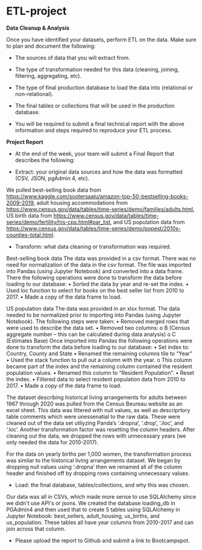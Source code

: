 # ETL-project
**Data Cleanup & Analysis**

Once you have identified your datasets, perform ETL on the data. Make sure to plan and document the following:

- The sources of data that you will extract from.

- The type of transformation needed for this data (cleaning, joining, filtering, aggregating, etc).

- The type of final production database to load the data into (relational or non-relational).

- The final tables or collections that will be used in the production database.

- You will be required to submit a final technical report with the above information and steps required to reproduce your ETL process.

**Project Report**

- At the end of the week, your team will submit a Final Report that describes the following:

- Extract: your original data sources and how the data was formatted (CSV, JSON, pgAdmin 4, etc).

We pulled best-selling book data from https://www.kaggle.com/sootersaalu/amazon-top-50-bestselling-books-2009-2019, adult housing accommodations from https://www.census.gov/data/tables/time-series/demo/families/adults.html, US birth data from https://www.census.gov/data/tables/time-series/demo/fertility/his-cps.html#par_list, and US population data from https://www.census.gov/data/tables/time-series/demo/popest/2010s-counties-total.html.


- Transform: what data cleaning or transformation was required.

Best-selling book data
The data was provided in a csv format. There was no need for normalization of the data in the csv format. The file was imported into Pandas (using Jupyter Notebook) and converted into a data frame. There the following operations were done to transform the data before loading to our database:
•	Sorted the data by year and re-set the index.
•	Used loc function to select for books on the best seller list from 2010 to 2017.
•	Made a copy of the data frame to load.

US population data
The data was provided in an xlsx format. The data needed to be normalized prior to importing into Pandas (using Jupyter Notebook). The following steps were taken:
•	Removed merged rows that were used to describe the data set.
•	Removed two columns:
    o	B (Census aggregate number – this can be calculated during data analysis)
    o	C (Estimates Base)
Once imported into Pandas the following operations were done to transform the data before loading to our database:
•	Set index to: Country, County and State
•	Renamed the remaining columns tile to “Year”
•	Used the stack function to pull out a column with the year.
    o	This column became part of the index and the remaining column contained the resident population values.
•	Renamed this column to “Resident Population”.
•	Reset the index.
•	Filtered data to select resident population data from 2010 to 2017.
•	Made a copy of the data frame to load.

The dataset describing historical living arrangements for adults between 1967 through 2020 was pulled from the Census Beureau website as an excel sheet. This data was  littered with null values, as well as descriprtory table comments which were unessenatial to the raw data. These were cleaned out of the data set utilyzing Panda’s ‘.dropna’, ‘.drop’, ‘.iloc’, and ‘.loc’.  Another transformation factor was resetting the column headers. After cleaning out the data, we dropped the rows with unnecessary years (we only needed the data for 2010-2017).

For the data on yearly births per 1,000 women, the transformation process was similar to the historical living arrangements dataset. We began by dropping null values using ‘.dropna’ then we renamed all of the column header and finished off by dropping rows containing unnecessary values. 

- Load: the final database, tables/collections, and why this was chosen.

Our data was all in CSVs, which made more sense to use SQLAlchemy since we didn't use API's or jsons. We created the database loading_db in PGAdmin4 and then used that to create 5 tables using SQLAlchemy in Jupyter Notebook: best_sellers, adult_housing, us_births, and us_population. These tables all have year columns from 2010-2017 and can join across that column.

- Please upload the report to Github and submit a link to Bootcampspot.

